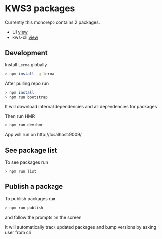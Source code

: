 # KWS3 packages

Currently this monorepo contains 2 packages.
 - UI  [view](packages/@kws3/ui/README.md)
 - kws-cli  [view](packages/@kws3/kws-cli/README.md)


## Development
Install `Lerna` globally
 ```bash
 > npm install -g lerna
 ```
 After pulling repo run
 ```bash
 > npm install
 > npm run bootstrap
 ```
 It will download internal dependencies and all dependencies for packages

 Then run HMR
  ```bash
 > npm run dev:hmr
 ```
 App will run on http://localhost:9009/

## See package list
To see packages run
 ```bash
 > npm run list
 ```


## Publish a package
To publish packages run
 ```bash
 > npm run publish
 ```
 and follow the prompts on the screen

 It will automatically track updated packages and bump versions by asking user from cli
